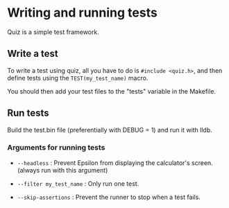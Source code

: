 # Writing and running tests

Quiz is a simple test framework.

## Write a test

To write a test using quiz, all you have to do is `#include <quiz.h>`, and then
define tests using the `TEST(my_test_name)` macro.

You should then add your test files to the "tests" variable in the Makefile.

## Run tests

Build the test.bin file (preferentially with DEBUG = 1) and run it with lldb.

### Arguments for running tests
- `--headless` : Prevent Epsilon from displaying the calculator's screen. (always run with this argument)

- `--filter my_test_name` : Only run one test.

- `--skip-assertions` : Prevent the runner to stop when a test fails.